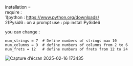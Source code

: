 installation = <br>
require : <br>
  1)python  : https://www.python.org/downloads/<br>
  2)Pysid6  : on a prompt use : pip install PySide6<br>

  you can change : 

    num_strings = 7  # Define numbers of strings max 10
    num_columns = 3  # define numbers of columns from 2 to 6
    num_frets = 12   # define numbers of frets from 12 to 24 


![Capture d’écran 2025-02-16 173435](https://github.com/user-attachments/assets/a8aea8ba-11d7-48a0-a456-c377b5719e13)
